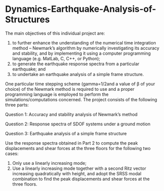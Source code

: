 # Dynamics-Earthquake-Analysis-of-Structures
The main objectives of this individual project are:  
1) to further enhance the understanding of the numerical time integration method – Newmark’s algorithm by numerically investigating its accuracy and stability, and by implementing it using a computer programming language (e.g. MatLab, C, C++, or Python);   
2) to generate the earthquake response spectra from a particular earthquake; and   
3) to undertake an earthquake analysis of a simple frame structure.

One particular time stepping scheme (gamma=1/2and a value of β of your choice) of the Newmark method is required to use and a proper programming language is employed to perform the simulations/computations concerned. The project consists of the following three parts:

Question 1: Accuracy and stability analysis of Newmark’s method

Question 2: Response spectra of SDOF systems under a ground motion

Question 3: Earthquake analysis of a simple frame structure

Use the response spectra obtained in Part 2 to compute the peak displacements and shear forces at the three floors for the following two cases:
1) Only use a linearly increasing mode;
2) Use a linearly increasing mode together with a second Ritz vector increasing quadratically with height, and adopt the SRSS modal combination to find the peak displacements and shear forces at the three floors.
